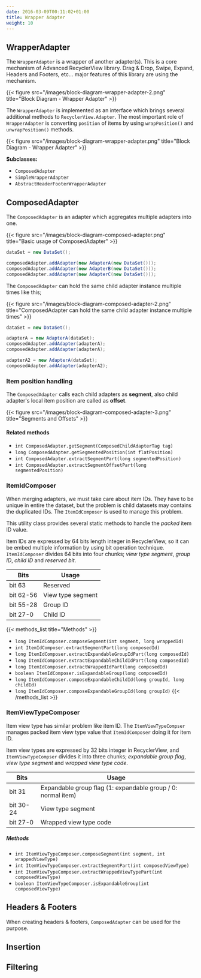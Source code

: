 ```yaml
---
date: 2016-03-09T00:11:02+01:00
title: Wrapper Adapter
weight: 10
---
```


## WrapperAdapter

The `WrapperAdapter` is a wrapper of another adapter(s). This is a core mechanism of Advanced RecyclerView library. Drag & Drop, Swipe, Expand, Headers and Footers, etc... major features of this library are using the mechanism.

{{< figure src="/images/block-diagram-wrapper-adapter-2.png" title="Block Diagram - Wrapper Adapter" >}}


The `WrapperAdapter` is implemented as an interface which brings several additional methods to `RecyclerView.Adapter`. The most important role of `WrapperAdapter` is converting `position` of items by using `wrapPosition()` and `unwrapPosition()` methods.

{{< figure src="/images/block-diagram-wrapper-adapter.png" title="Block Diagram - Wrapper Adapter" >}}

**Subclasses:**

- `ComposedAdapter`
- `SimpleWrapperAdapter`
- `AbstractHeaderFooterWrapperAdapter`

## ComposedAdapter

The `ComposedAdapter` is an adapter which aggregates multiple adapters into one.

{{< figure src="/images/block-diagram-composed-adapter.png" title="Basic usage of ComposedAdapter" >}}

```java
dataSet = new DataSet();

composedAdapter.addAdapter(new AdapterA(new DataSet()));
composedAdapter.addAdapter(new AdapterB(new DataSet()));
composedAdapter.addAdapter(new AdapterC(new DataSet()));
```

The `ComposedAdapter` can hold the same child adapter instance multiple times like this;

{{< figure src="/images/block-diagram-composed-adapter-2.png" title="ComposedAdapter can hold the same child adapter instance multiple times" >}}

```java
dataSet = new DataSet();

adapterA = new AdapterA(dataSet);
composedAdapter.addAdapter(adapterA);
composedAdapter.addAdapter(adapterA);

adapterA2 = new AdapterA(dataSet);
composedAdapter.addAdapter(adapterA2);
```

### Item position handling

The `ComposedAdapter` calls each child adapters as **segment**, also child adapter's local item position are called as **offset**.

{{< figure src="/images/block-diagram-composed-adapter-3.png" title="Segments and Offsets" >}}

#### Related methods

- `int ComposedAdapter.getSegment(ComposedChildAdapterTag tag)`
- `long ComposedAdapter.getSegmentedPosition(int flatPosition)`
- `int ComposedAdapter.extractSegmentPart(long segmentedPosition)`
- `int ComposedAdapter.extractSegmentOffsetPart(long segmentedPosition)`


### ItemIdComposer

When merging adapters, we must take care about item IDs. They have to be unique in entire the dataset, but the problem is child datasets may contains the duplicated IDs. The `ItemIdComposer` is used to manage this problem.

This utility class provides several static methods to handle the *packed* item ID value.

Item IDs are expressed by 64 bits length integer in RecyclerView, so it can be embed multiple information by using bit operation technique. `ItemIdComposer` divides 64 bits into four chunks; *view type segment*, *group ID*, *child ID* and *reserved bit*.

| Bits       | Usage             |
|------------|-------------------|
| bit 63     | Reserved          |
| bit 62-56  | View type segment |
| bit 55-28  | Group ID          |
| bit 27-0   | Child ID          |

{{< methods_list title="Methods" >}}
- `long ItemIdComposer.composeSegment(int segment, long wrappedId)`
- `int ItemIdComposer.extractSegmentPart(long composedId)`
- `long ItemIdComposer.extractExpandableGroupIdPart(long composedId)`
- `long ItemIdComposer.extractExpandableChildIdPart(long composedId)`
- `long ItemIdComposer.extractWrappedIdPart(long composedId)`
- `boolean ItemIdComposer.isExpandableGroup(long composedId)`
- `long ItemIdComposer.composeExpandableChildId(long groupId, long childId)`
- `long ItemIdComposer.composeExpandableGroupId(long groupId)`
{{< /methods_list >}}



### ItemViewTypeComposer

Item view type has similar problem like item ID. The `ItemViewTypeCompser` manages packed item view type value that `ItemIdComposer` doing it for item ID.

Item view types are expressed by 32 bits integer in RecyclerView, and `ItemViewTypeCompser` divides it into three chunks; *expandable group flag*, *view type segment* and *wrapped view type code*.


| Bits       | Usage                  |
|------------|------------------------|
| bit 31     | Expandable group flag  (1: expandable group / 0: normal item) |
| bit 30-24  | View type segment      |
| bit 27-0   | Wrapped view type code |

##### Methods

- `int ItemViewTypeComposer.composeSegment(int segment, int wrappedViewType)`
- `int ItemViewTypeComposer.extractSegmentPart(int composedViewType)`
- `int ItemViewTypeComposer.extractWrappedViewTypePart(int composedViewType)`
- `boolean ItemViewTypeComposer.isExpandableGroup(int composedViewType)`

## Headers & Footers

When creating headers & footers, `ComposedAdapter` can be used for the purpose.

## Insertion


## Filtering


